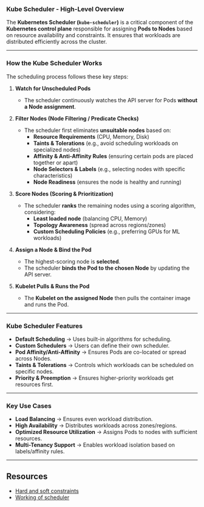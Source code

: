 ### **Kube Scheduler - High-Level Overview**

The **Kubernetes Scheduler (`kube-scheduler`)** is a critical component of the **Kubernetes control plane** responsible for assigning **Pods to Nodes** based on resource availability and constraints. It ensures that workloads are distributed efficiently across the cluster.

---

### **How the Kube Scheduler Works**
The scheduling process follows these key steps:

1. **Watch for Unscheduled Pods**  
   - The scheduler continuously watches the API server for Pods **without a Node assignment**.

2. **Filter Nodes (Node Filtering / Predicate Checks)**  
   - The scheduler first eliminates **unsuitable nodes** based on:
     - **Resource Requirements** (CPU, Memory, Disk)
     - **Taints & Tolerations** (e.g., avoid scheduling workloads on specialized nodes)
     - **Affinity & Anti-Affinity Rules** (ensuring certain pods are placed together or apart)
     - **Node Selectors & Labels** (e.g., selecting nodes with specific characteristics)
     - **Node Readiness** (ensures the node is healthy and running)

3. **Score Nodes (Scoring & Prioritization)**  
   - The scheduler **ranks** the remaining nodes using a scoring algorithm, considering:
     - **Least loaded node** (balancing CPU, Memory)
     - **Topology Awareness** (spread across regions/zones)
     - **Custom Scheduling Policies** (e.g., preferring GPUs for ML workloads)

4. **Assign a Node & Bind the Pod**  
   - The highest-scoring node is **selected**.
   - The scheduler **binds the Pod to the chosen Node** by updating the API server.

5. **Kubelet Pulls & Runs the Pod**  
   - The **Kubelet on the assigned Node** then pulls the container image and runs the Pod.

---

### **Kube Scheduler Features**
- **Default Scheduling** → Uses built-in algorithms for scheduling.
- **Custom Schedulers** → Users can define their own scheduler.
- **Pod Affinity/Anti-Affinity** → Ensures Pods are co-located or spread across Nodes.
- **Taints & Tolerations** → Controls which workloads can be scheduled on specific nodes.
- **Priority & Preemption** → Ensures higher-priority workloads get resources first.

---

### **Key Use Cases**
- **Load Balancing** → Ensures even workload distribution.
- **High Availability** → Distributes workloads across zones/regions.
- **Optimized Resource Utilization** → Assigns Pods to nodes with sufficient resources.
- **Multi-Tenancy Support** → Enables workload isolation based on labels/affinity rules.

---

## Resources

- [Hard and soft constraints](https://www.youtube.com/watch?v=rDCWxkvPlAw)
- [Working of scheduler](https://www.youtube.com/watch?v=E3ExWruji7g)